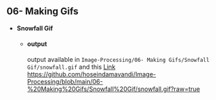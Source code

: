 ## 06- Making Gifs

- **Snowfall Gif**

  - #### output
    output available in `Image-Processing/06- Making Gifs/Snowfall Gif/snowfall.gif` and this [Link](https://github.com/hoseindamavandi/Image-Processing/blob/main/06-%20Making%20Gifs/Snowfall%20Gif/Snowfall%20gif.ipynb) 
    https://github.com/hoseindamavandi/Image-Processing/blob/main/06-%20Making%20Gifs/Snowfall%20Gif/snowfall.gif?raw=true
    
